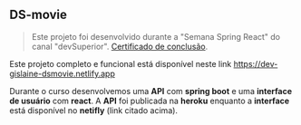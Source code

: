 ## DS-movie
> Este projeto foi desenvolvido durante a "Semana Spring React" do canal "devSuperior". <a href="https://learn.devsuperior.com/certificados/2421825" >Certificado de conclusão</a>.  

Este projeto completo e funcional está disponível neste link https://dev-gislaine-dsmovie.netlify.app

Durante o curso desenvolvemos uma <b>API</b> com <b>spring boot</b> e uma <b>interface de usuário</b> com <b>react</b>. A <b>API</b> foi publicada na <b>heroku</b> enquanto a <b>interface</b> está disponível no <b>netifly</b> (link citado acima). 
